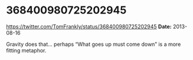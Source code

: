 # 368400980725202945
https://twitter.com/TomFrankly/status/368400980725202945
**Date:** 2013-08-16

Gravity does that… perhaps “What goes up must come down” is a more fitting metaphor.

